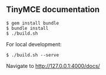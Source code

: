 ## TinyMCE documentation

    $ gem install bundle
    $ bundle install
    $ ./build.sh

For local development:

    $ ./build.sh --serve

Navigate to http://127.0.0.1:4000/docs/
